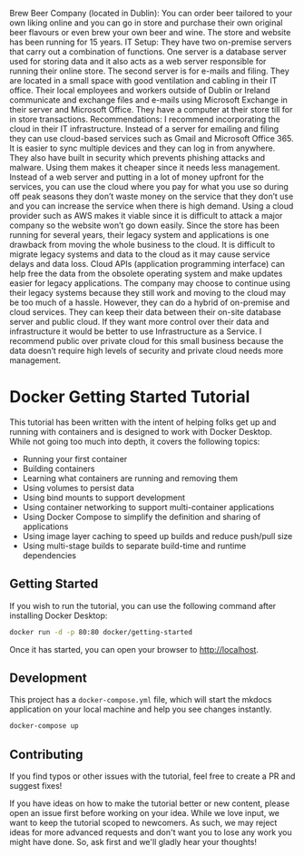 Brew Beer Company (located in Dublin): You can order beer tailored to your own liking online and you can go in store and purchase their own original beer flavours or even brew your own beer and wine. The store and website has been running for 15 years. 
IT Setup:
They have two on-premise servers that carry out a combination of functions. One server is a database server used for storing data and it also acts as a web server responsible for running their online store. The second server is for e-mails and filing. They are located in a small space with good ventilation and cabling in their IT office. Their local employees and workers outside of Dublin or Ireland communicate and exchange files and e-mails using Microsoft Exchange in their server and Microsoft Office. They have a computer at their store till for in store transactions. 
Recommendations:
I recommend incorporating the cloud in their IT infrastructure.  Instead of a server for emailing and filing they can use cloud-based services such as Gmail and Microsoft Office 365. It is easier to sync multiple devices and they can log in from anywhere. They also have built in security which prevents phishing attacks and malware. Using them makes it cheaper since it needs less management. 
Instead of a web server and putting in a lot of money upfront for the services, you can use the cloud where you pay for what you use so during off peak seasons they don’t waste money on the service that they don’t use and you can increase the service when there is high demand. Using a cloud provider such as AWS makes it viable since it is difficult to attack a major company so the website won’t go down easily. 
Since the store has been running for several years, their legacy system and applications is one drawback from moving the whole business to the cloud. It is difficult to migrate legacy systems and data to the cloud as it may cause service delays and data loss. Cloud APIs (application programming interface) can help free the data from the obsolete operating system and make updates easier for legacy applications. The company may choose to continue using their legacy systems because they still work and moving to the cloud may be too much of a hassle. However, they can do a hybrid of on-premise and cloud services. They can keep their data between their on-site database server and public cloud. If they want more control over their data and infrastructure it would be better to use Infrastructure as a Service. I recommend public over private cloud for this small business because the data doesn’t require high levels of security and private cloud needs more management.

# Docker Getting Started Tutorial

This tutorial has been written with the intent of helping folks get up and running
with containers and is designed to work with Docker Desktop. While not going too much 
into depth, it covers the following topics:

- Running your first container
- Building containers
- Learning what containers are running and removing them
- Using volumes to persist data
- Using bind mounts to support development
- Using container networking to support multi-container applications
- Using Docker Compose to simplify the definition and sharing of applications
- Using image layer caching to speed up builds and reduce push/pull size
- Using multi-stage builds to separate build-time and runtime dependencies

## Getting Started

If you wish to run the tutorial, you can use the following command after installing Docker Desktop:

```bash
docker run -d -p 80:80 docker/getting-started
```

Once it has started, you can open your browser to [http://localhost](http://localhost).

## Development

This project has a `docker-compose.yml` file, which will start the mkdocs application on your
local machine and help you see changes instantly.

```bash
docker-compose up
```

## Contributing

If you find typos or other issues with the tutorial, feel free to create a PR and suggest fixes!

If you have ideas on how to make the tutorial better or new content, please open an issue first before working on your idea. While we love input, we want to keep the tutorial  scoped to newcomers.
As such, we may reject ideas for more advanced requests and don't want you to lose any work you might
have done. So, ask first and we'll gladly hear your thoughts!
